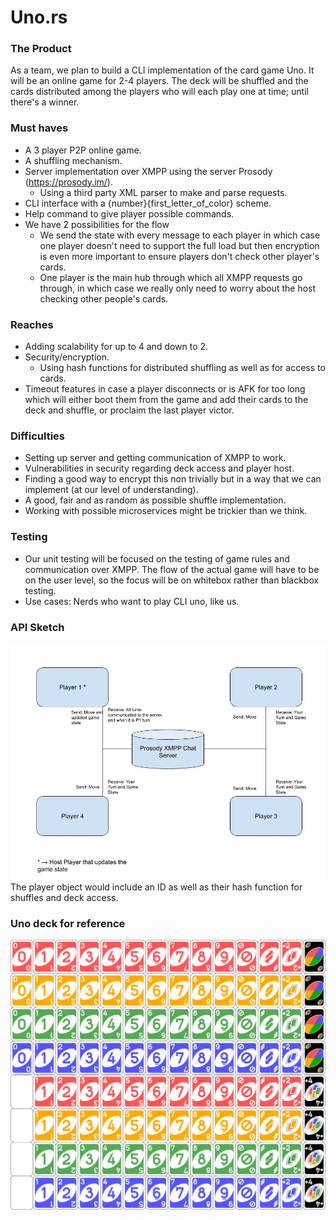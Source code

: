 # Uno.rs

### The Product
As a team, we plan to build a CLI implementation of the card game Uno. It will be an online game for 2-4 players. The deck will be shuffled and the cards distributed among the players who will each play one at time; until there's a winner.

### Must haves
- A 3 player P2P online game.
- A shuffling mechanism.
- Server implementation over XMPP using the server Prosody (https://prosody.im/).
  - Using a third party XML parser to make and parse requests.
- CLI interface with a {number}{first_letter_of_color} scheme.
- Help command to give player possible commands.
- We have 2 possibilities for the flow
  - We send the state with every message to each player in which case one player doesn't need to support the full load but then encryption is even more important to ensure players don't check other player's cards.
  - One player is the main hub through which all XMPP requests go through, in which case we really only need to worry about the host checking other people's cards.

### Reaches
- Adding scalability for up to 4 and down to 2.
- Security/encryption.
  - Using hash functions for distributed shuffling as well as for access to cards.
- Timeout features in case a player disconnects or is AFK for too long which will either boot them from the game and add their cards to the deck and shuffle, or proclaim the last player victor.

### Difficulties
- Setting up server and getting communication of XMPP to work.
- Vulnerabilities in security regarding deck access and player host.
- Finding a good way to encrypt this non trivially but in a way that we can implement (at our level of understanding).
- A good, fair and as random as possible shuffle implementation.
- Working with possible microservices might be trickier than we think.

### Testing
- Our unit testing will be focused on the testing of game rules and communication over XMPP. The flow of the actual game will have to be on the user level, so the focus will be on whitebox rather than blackbox testing.
- Use cases: Nerds who want to play CLI uno, like us.

### API Sketch
![Uno API sketch](./media/api-sketch.jpg)
The player object would include an ID as well as their hash function for shuffles and deck access.

### Uno deck for reference
![Uno Deck Contents](./media/UNO_cards_deck.svg.png)

